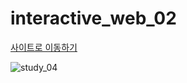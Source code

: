 ﻿# interactive_web_02

<a href="http://hongdongdong.co.kr/project/interactive_web_02/" target="_blank">사이트로 이동하기</a>

![study_04](https://user-images.githubusercontent.com/61222924/96547674-78e5bf00-12e7-11eb-9b93-7be927d88cb2.png)
